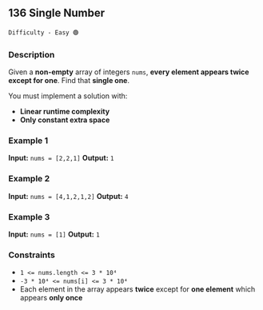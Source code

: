 ## 136 Single Number

`Difficulty - Easy 🟢`

### Description

Given a **non-empty** array of integers `nums`, **every element appears twice except for one**. Find that **single one**.

You must implement a solution with:

* **Linear runtime complexity**
* **Only constant extra space**


### Example 1

**Input:**
`nums = [2,2,1]`
**Output:**
`1`


### Example 2

**Input:**
`nums = [4,1,2,1,2]`
**Output:**
`4`


### Example 3

**Input:**
`nums = [1]`
**Output:**
`1`


### Constraints

* `1 <= nums.length <= 3 * 10⁴`
* `-3 * 10⁴ <= nums[i] <= 3 * 10⁴`
* Each element in the array appears **twice** except for **one element** which appears **only once**

